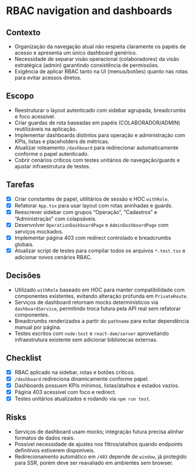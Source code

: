 # RBAC navigation and dashboards

## Contexto
- Organização da navegação atual não respeita claramente os papéis de acesso e apresenta um único dashboard genérico.
- Necessidade de separar visão operacional (colaboradores) da visão estratégica (admin) garantindo consistência de permissões.
- Exigência de aplicar RBAC tanto na UI (menus/botões) quanto nas rotas para evitar acessos diretos.

## Escopo
- Reestruturar o layout autenticado com sidebar agrupada, breadcrumbs e foco acessível.
- Criar guardas de rota baseadas em papéis (COLABORADOR/ADMIN) reutilizáveis na aplicação.
- Implementar dashboards distintos para operação e administração com KPIs, listas e placeholders de métricas.
- Atualizar roteamento `/dashboard` para redirecionar automaticamente conforme o papel autenticado.
- Cobrir cenários críticos com testes unitários de navegação/guards e ajustar infraestrutura de testes.

## Tarefas
- [x] Criar constantes de papel, utilitários de sessão e HOC `withRole`.
- [x] Refatorar `App.tsx` para usar layout com rotas aninhadas e guards.
- [x] Reescrever sidebar com grupos “Operação”, “Cadastros” e “Administração” com colapsáveis.
- [x] Desenvolver `OperationDashboardPage` e `AdminDashboardPage` com serviços mockados.
- [x] Implementar página 403 com redirect controlado e breadcrumbs globais.
- [x] Atualizar script de testes para compilar todos os arquivos `*.test.tsx` e adicionar novos cenários RBAC.

## Decisões
- Utilizado `withRole` baseado em HOC para manter compatibilidade com componentes existentes, evitando alteração profunda em `PrivateRoute`.
- Serviços de dashboard retornam mocks determinísticos via `dashboardService`, permitindo troca futura pela API real sem refatorar componentes.
- Breadcrumbs renderizados a partir do `pathname` para evitar dependência manual por página.
- Testes escritos com `node:test` e `react-dom/server` aproveitando infraestrutura existente sem adicionar bibliotecas externas.

## Checklist
- [x] RBAC aplicado na sidebar, rotas e botões críticos.
- [x] `/dashboard` redireciona dinamicamente conforme papel.
- [x] Dashboards possuem KPIs mínimos, listas/atalhos e estados vazios.
- [x] Página 403 acessível com foco e redirect.
- [x] Testes unitários atualizados e rodando via `npm run test`.

## Risks
- Serviços de dashboard usam mocks; integração futura precisa alinhar formatos de dados reais.
- Possível necessidade de ajustes nos filtros/atalhos quando endpoints definitivos estiverem disponíveis.
- Redirecionamento automático em `/403` depende de `window`, já protegido para SSR, porém deve ser reavaliado em ambientes sem browser.
